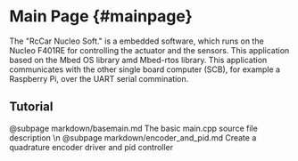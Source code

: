 Main Page {#mainpage}
=========
The "RcCar Nucleo Soft." is a embedded software, which runs on the Nucleo F401RE for controlling the actuator and the sensors. This application based on the Mbed OS library amd Mbed-rtos library. This application communicates with the other single board computer (SCB), for example a Raspberry Pi, over the UART serial commination.

Tutorial
------
<!-- We have to remane the file. -->
@subpage markdown/basemain.md The basic main.cpp source file description \n
@subpage markdown/encoder_and_pid.md Create a quadrature encoder driver and pid controller
<!-- Safety stop -->